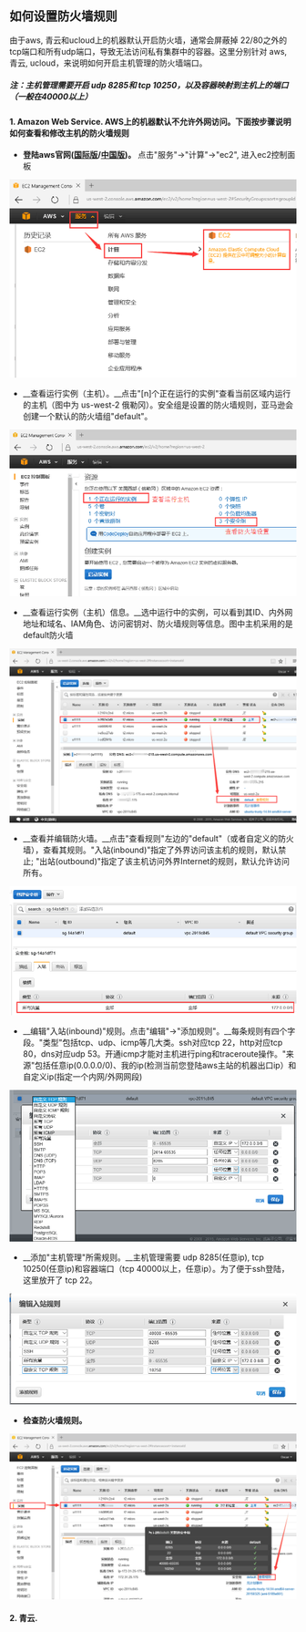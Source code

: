 ## 如何设置防火墙规则

由于aws, 青云和ucloud上的机器默认开启防火墙，通常会屏蔽掉 22/80之外的tcp端口和所有udp端口，导致无法访问私有集群中的容器。这里分别针对 aws, 青云, ucloud，来说明如何开启主机管理的防火墙端口。
##### 注：主机管理需要开启 udp 8285和 tcp 10250，以及容器映射到主机上的端口（一般在40000以上）
#### 1. Amazon Web Service. AWS上的机器默认不允许外网访问。下面按步骤说明如何查看和修改主机的防火墙规则
 * __登陆aws官网([国际版](http://aws.amazon.com/cn "aws国际版")/[中国版](http://www.amazonaws.cn/ "aws中国版"))。__ 点击"服务"->"计算"->"ec2", 进入ec2控制面板
 
![host1](/doc/v1/images/host/aws/aws-firewall-1.png)
 * __查看运行实例（主机）。__点击"[n]个正在运行的实例"查看当前区域内运行的主机（图中为 us-west-2 俄勒冈）。安全组是设置的防火墙规则，亚马逊会创建一个默认的防火墙组"default"。
 
![host1](/doc/v1/images/host/aws/aws-firewall-2.png)
 * __查看运行实例（主机）信息。__选中运行中的实例，可以看到其ID、内外网地址和域名、IAM角色、访问密钥对、防火墙规则等信息。图中主机采用的是default防火墙
 
![host1](/doc/v1/images/host/aws/aws-firewall-3.png)
 * __查看并编辑防火墙。__点击"查看规则"左边的"default"（或者自定义的防火墙），查看其规则。"入站(inbound)"指定了外界访问该主机的规则，默认禁止; "出站(outbound)"指定了该主机访问外界Internet的规则，默认允许访问所有。
 
![host1](/doc/v1/images/host/aws/aws-firewall-4.png)
 * __编辑"入站(inbound)"规则。点击"编辑"->"添加规则"。__每条规则有四个字段。"类型"包括tcp、udp、icmp等几大类。ssh对应tcp 22，http对应tcp 80，dns对应udp 53。开通icmp才能对主机进行ping和traceroute操作。"来源"包括任意ip(0.0.0.0/0)、我的ip(检测当前您登陆aws主站的机器出口ip）和自定义ip(指定一个内网/外网网段)
 
![host1](/doc/v1/images/host/aws/aws-firewall-5.png)
 * __添加"主机管理"所需规则。__主机管理需要 udp 8285(任意ip), tcp 10250(任意ip)和容器端口（tcp 40000以上，任意ip）。为了便于ssh登陆，这里放开了 tcp 22。
 
![host1](/doc/v1/images/host/aws/aws-firewall-6.png)
 * __检查防火墙规则。__
 
![host1](/doc/v1/images/host/aws/aws-firewall-7.png)

#### 2. 青云. 